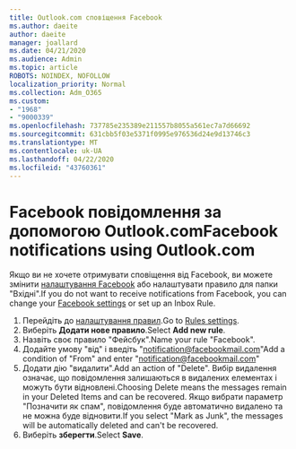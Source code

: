 ```yaml
---
title: Outlook.com сповіщення Facebook
ms.author: daeite
author: daeite
manager: joallard
ms.date: 04/21/2020
ms.audience: Admin
ms.topic: article
ROBOTS: NOINDEX, NOFOLLOW
localization_priority: Normal
ms.collection: Adm_O365
ms.custom:
- "1968"
- "9000339"
ms.openlocfilehash: 737785e235389e211557b8055a561ec7a7d66692
ms.sourcegitcommit: 631cbb5f03e5371f0995e976536d24e9d13746c3
ms.translationtype: MT
ms.contentlocale: uk-UA
ms.lasthandoff: 04/22/2020
ms.locfileid: "43760361"
---
```

# <a name="facebook-notifications-using-outlookcom"></a><span data-ttu-id="4885c-102">Facebook повідомлення за допомогою Outlook.com</span><span class="sxs-lookup"><span data-stu-id="4885c-102">Facebook notifications using Outlook.com</span></span>

<span data-ttu-id="4885c-103">Якщо ви не хочете отримувати сповіщення від Facebook, ви можете змінити [налаштування Facebook](https://aka.ms/facebook-notifications-settings) або налаштувати правило для папки "Вхідні".</span><span class="sxs-lookup"><span data-stu-id="4885c-103">If you do not want to receive notifications from Facebook, you can change your [Facebook settings](https://aka.ms/facebook-notifications-settings) or set up an Inbox Rule.</span></span>

1. <span data-ttu-id="4885c-104">Перейдіть до [налаштування правил](https://outlook.live.com/mail/options/mail/rules/inboxRules).</span><span class="sxs-lookup"><span data-stu-id="4885c-104">Go to [Rules settings](https://outlook.live.com/mail/options/mail/rules/inboxRules).</span></span>
1. <span data-ttu-id="4885c-105">Виберіть **Додати нове правило**.</span><span class="sxs-lookup"><span data-stu-id="4885c-105">Select **Add new rule**.</span></span>
1. <span data-ttu-id="4885c-106">Назвіть своє правило "Фейсбук".</span><span class="sxs-lookup"><span data-stu-id="4885c-106">Name your rule "Facebook".</span></span>
1. <span data-ttu-id="4885c-107">Додайте умову "від" і введіть "notification@facebookmail.com"</span><span class="sxs-lookup"><span data-stu-id="4885c-107">Add a condition of "From" and enter "notification@facebookmail.com"</span></span>
1. <span data-ttu-id="4885c-108">Додати дію "видалити".</span><span class="sxs-lookup"><span data-stu-id="4885c-108">Add an action of "Delete".</span></span> <span data-ttu-id="4885c-109">Вибір видалення означає, що повідомлення залишаються в видалених елементах і можуть бути відновлені.</span><span class="sxs-lookup"><span data-stu-id="4885c-109">Choosing Delete means the messages remain in your Deleted Items and can be recovered.</span></span> <span data-ttu-id="4885c-110">Якщо вибрати параметр "Позначити як спам", повідомлення буде автоматично видалено та не можна буде відновити.</span><span class="sxs-lookup"><span data-stu-id="4885c-110">If you select "Mark as Junk", the messages will be automatically deleted and can't be recovered.</span></span>
1. <span data-ttu-id="4885c-111">Виберіть **зберегти**.</span><span class="sxs-lookup"><span data-stu-id="4885c-111">Select **Save**.</span></span>